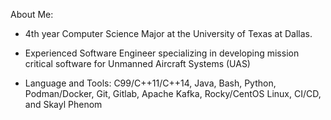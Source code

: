 
About Me: 

- 4th year Computer Science Major at the University of Texas at Dallas.

- Experienced Software Engineer specializing in developing mission critical software for Unmanned Aircraft Systems (UAS)

- Language and Tools: C99/C++11/C++14, Java, Bash, Python, Podman/Docker, Git, Gitlab, Apache Kafka, Rocky/CentOS Linux, CI/CD, and Skayl Phenom

